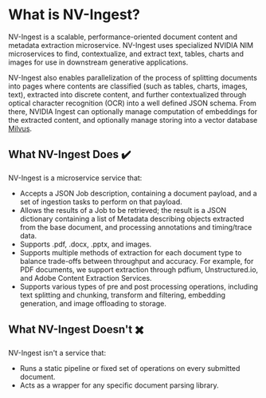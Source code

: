 # What is NV-Ingest?

NV-Ingest is a scalable, performance-oriented document content and metadata extraction microservice. NV-Ingest uses specialized NVIDIA NIM microservices to find, contextualize, and extract text, tables, charts and images for use in downstream generative applications.

NV-Ingest also enables parallelization of the process of splitting documents into pages where contents are classified (such as tables, charts, images, text), extracted into discrete content, and further contextualized through optical character recognition (OCR) into a well defined JSON schema. From there, NVIDIA Ingest can optionally manage computation of embeddings for the extracted content, and optionally manage storing into a vector database [Milvus](https://milvus.io/).


## What NV-Ingest Does ✔️

NV-Ingest is a microservice service that: 

- Accepts a JSON Job description, containing a document payload, and a set of ingestion tasks to perform on that payload.
- Allows the results of a Job to be retrieved; the result is a JSON dictionary containing a list of Metadata describing objects extracted from the base document, and processing annotations and timing/trace data.
- Supports .pdf, .docx, .pptx, and images.
- Supports multiple methods of extraction for each document type to balance trade-offs between throughput and accuracy. For example, for PDF documents, we support extraction through pdfium, Unstructured.io, and Adobe Content Extraction Services.
- Supports various types of pre and post processing operations, including text splitting and chunking, transform and filtering, embedding generation, and image offloading to storage.

## What NV-Ingest Doesn't ✖️

NV-Ingest isn't a service that:

- Runs a static pipeline or fixed set of operations on every submitted document.
- Acts as a wrapper for any specific document parsing library.
